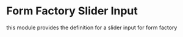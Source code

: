 # Form Factory Slider Input

this module provides the definition for a slider input for form factory